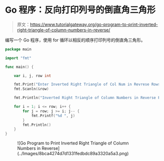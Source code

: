 # Go 程序：反向打印列号的倒直角三角形

> 原文：<https://www.tutorialgateway.org/go-program-to-print-inverted-right-triangle-of-column-numbers-in-reverse/>

编写一个 Go 程序，使用 for 循环以相反的顺序打印列号的倒直角三角形。

```go
package main

import "fmt"

func main() {

	var i, j, row int

	fmt.Print("Enter Inverted Right Triangle of Col Num in Revrese Rows = ")
	fmt.Scanln(&row)

	fmt.Println("Inverted Right Triangle of Column Numbers in Reverse Pattern")

	for i = 1; i <= row; i++ {
		for j = row; j >= i; j-- {
			fmt.Printf("%d ", j)
		}
		fmt.Println()
	}
}
```

<figure class="wp-block-image size-large">![Go Program to Print Inverted Right Triangle of Column Numbers in Reverse](../Images/8bca4274d7d1331fedbdc89a3320a5a3.png)</figure>